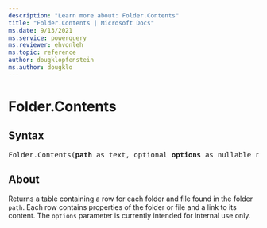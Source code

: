 ```yaml
---
description: "Learn more about: Folder.Contents"
title: "Folder.Contents | Microsoft Docs"
ms.date: 9/13/2021
ms.service: powerquery
ms.reviewer: ehvonleh
ms.topic: reference
author: dougklopfenstein
ms.author: dougklo
---
```

# Folder.Contents

## Syntax

<pre>
Folder.Contents(<b>path</b> as text, optional <b>options</b> as nullable record) as table
</pre>
  
## About

Returns a table containing a row for each folder and file found in the folder `path`. Each row contains properties of the folder or file and a link to its content. The `options` parameter is currently intended for internal use only.
